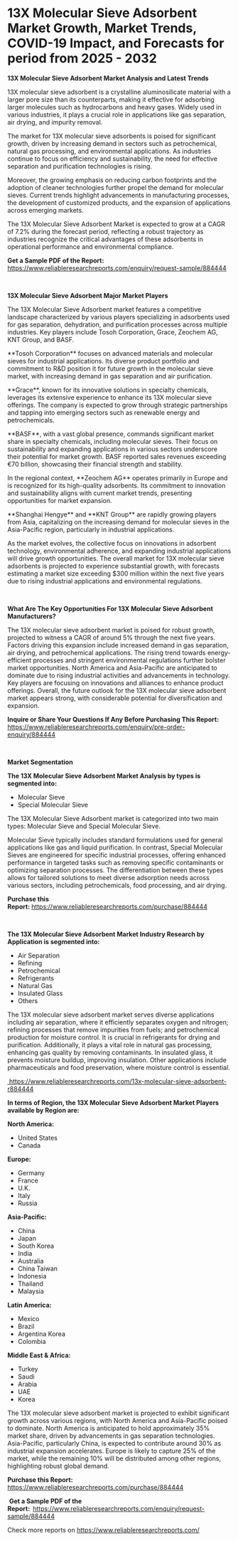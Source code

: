 <p><h1>13X Molecular Sieve Adsorbent Market Growth, Market Trends, COVID-19 Impact, and Forecasts for period from 2025 - 2032</h1></p><p><strong>13X Molecular Sieve Adsorbent Market Analysis and Latest Trends</strong></p>
<p><p>13X molecular sieve adsorbent is a crystalline aluminosilicate material with a larger pore size than its counterparts, making it effective for adsorbing larger molecules such as hydrocarbons and heavy gases. Widely used in various industries, it plays a crucial role in applications like gas separation, air drying, and impurity removal.</p><p>The market for 13X molecular sieve adsorbents is poised for significant growth, driven by increasing demand in sectors such as petrochemical, natural gas processing, and environmental applications. As industries continue to focus on efficiency and sustainability, the need for effective separation and purification technologies is rising. </p><p>Moreover, the growing emphasis on reducing carbon footprints and the adoption of cleaner technologies further propel the demand for molecular sieves. Current trends highlight advancements in manufacturing processes, the development of customized products, and the expansion of applications across emerging markets. </p><p>The 13X Molecular Sieve Adsorbent Market is expected to grow at a CAGR of 7.2% during the forecast period, reflecting a robust trajectory as industries recognize the critical advantages of these adsorbents in operational performance and environmental compliance.</p></p>
<p><strong>Get a Sample PDF of the Report:&nbsp;</strong> <a href="https://www.reliableresearchreports.com/enquiry/request-sample/884444?utm_campaign=2104&utm_medium=2&utm_source=Github&utm_content=ia&utm_term=01022025&utm_id=13x-molecular-sieve-adsorbent">https://www.reliableresearchreports.com/enquiry/request-sample/884444</a></p>
<p>&nbsp;</p>
<p><strong>13X Molecular Sieve Adsorbent Major Market Players</strong></p>
<p><p>The 13X Molecular Sieve Adsorbent market features a competitive landscape characterized by various players specializing in adsorbents used for gas separation, dehydration, and purification processes across multiple industries. Key players include Tosoh Corporation, Grace, Zeochem AG, KNT Group, and BASF.</p><p>**Tosoh Corporation** focuses on advanced materials and molecular sieves for industrial applications. Its diverse product portfolio and commitment to R&D position it for future growth in the molecular sieve market, with increasing demand in gas separation and air purification. </p><p>**Grace**, known for its innovative solutions in specialty chemicals, leverages its extensive experience to enhance its 13X molecular sieve offerings. The company is expected to grow through strategic partnerships and tapping into emerging sectors such as renewable energy and petrochemicals.</p><p>**BASF**, with a vast global presence, commands significant market share in specialty chemicals, including molecular sieves. Their focus on sustainability and expanding applications in various sectors underscore their potential for market growth. BASF reported sales revenues exceeding €70 billion, showcasing their financial strength and stability.</p><p>In the regional context, **Zeochem AG** operates primarily in Europe and is recognized for its high-quality adsorbents. Its commitment to innovation and sustainability aligns with current market trends, presenting opportunities for market expansion. </p><p>**Shanghai Hengye** and **KNT Group** are rapidly growing players from Asia, capitalizing on the increasing demand for molecular sieves in the Asia-Pacific region, particularly in industrial applications.</p><p>As the market evolves, the collective focus on innovations in adsorbent technology, environmental adherence, and expanding industrial applications will drive growth opportunities. The overall market for 13X molecular sieve adsorbents is projected to experience substantial growth, with forecasts estimating a market size exceeding $300 million within the next five years due to rising industrial applications and environmental regulations.</p></p>
<p>&nbsp;</p>
<p><strong>What Are The Key Opportunities For 13X Molecular Sieve Adsorbent Manufacturers?</strong></p>
<p><p>The 13X molecular sieve adsorbent market is poised for robust growth, projected to witness a CAGR of around 5% through the next five years. Factors driving this expansion include increased demand in gas separation, air drying, and petrochemical applications. The rising trend towards energy-efficient processes and stringent environmental regulations further bolster market opportunities. North America and Asia-Pacific are anticipated to dominate due to rising industrial activities and advancements in technology. Key players are focusing on innovations and alliances to enhance product offerings. Overall, the future outlook for the 13X molecular sieve adsorbent market appears strong, with considerable potential for diversification and expansion.</p></p>
<p><strong>Inquire or Share Your Questions If Any Before Purchasing This Report:</strong> <a href="https://www.reliableresearchreports.com/enquiry/pre-order-enquiry/884444?utm_campaign=2104&utm_medium=2&utm_source=Github&utm_content=ia&utm_term=01022025&utm_id=13x-molecular-sieve-adsorbent">https://www.reliableresearchreports.com/enquiry/pre-order-enquiry/884444</a></p>
<p>&nbsp;</p>
<p><strong>Market Segmentation</strong></p>
<p><strong>The 13X Molecular Sieve Adsorbent Market Analysis by types is segmented into:</strong></p>
<p><ul><li>Molecular Sieve</li><li>Special Molecular Sieve</li></ul></p>
<p><p>The 13X Molecular Sieve Adsorbent market is categorized into two main types: Molecular Sieve and Special Molecular Sieve. </p><p>Molecular Sieve typically includes standard formulations used for general applications like gas and liquid purification. In contrast, Special Molecular Sieves are engineered for specific industrial processes, offering enhanced performance in targeted tasks such as removing specific contaminants or optimizing separation processes. The differentiation between these types allows for tailored solutions to meet diverse adsorption needs across various sectors, including petrochemicals, food processing, and air drying.</p></p>
<p><strong>Purchase this Report:&nbsp;</strong><a href="https://www.reliableresearchreports.com/purchase/884444?utm_campaign=2104&utm_medium=2&utm_source=Github&utm_content=ia&utm_term=01022025&utm_id=13x-molecular-sieve-adsorbent">https://www.reliableresearchreports.com/purchase/884444</a></p>
<p>&nbsp;</p>
<p><strong>The 13X Molecular Sieve Adsorbent Market Industry Research by Application is segmented into:</strong></p>
<p><ul><li>Air Separation</li><li>Refining</li><li>Petrochemical</li><li>Refrigerants</li><li>Natural Gas</li><li>Insulated Glass</li><li>Others</li></ul></p>
<p><p>The 13X molecular sieve adsorbent market serves diverse applications including air separation, where it efficiently separates oxygen and nitrogen; refining processes that remove impurities from fuels; and petrochemical production for moisture control. It is crucial in refrigerants for drying and purification. Additionally, it plays a vital role in natural gas processing, enhancing gas quality by removing contaminants. In insulated glass, it prevents moisture buildup, improving insulation. Other applications include pharmaceuticals and food preservation, where moisture control is essential.</p></p>
<p><a href="https://www.reliableresearchreports.com/13x-molecular-sieve-adsorbent-r884444?utm_campaign=2104&utm_medium=2&utm_source=Github&utm_content=ia&utm_term=01022025&utm_id=13x-molecular-sieve-adsorbent">&nbsp;https://www.reliableresearchreports.com/13x-molecular-sieve-adsorbent-r884444</a></p>
<p><strong>In terms of Region, the 13X Molecular Sieve Adsorbent Market Players available by Region are:</strong></p>
<p>
    <p> <strong> North America: </strong>
        <ul>
            <li>United States</li>
            <li>Canada</li>
        </ul>
        </p> 
    <p> <strong> Europe: </strong>
        <ul>
            <li>Germany</li>
            <li>France</li>
            <li>U.K.</li>
            <li>Italy</li>
            <li>Russia</li>
        </ul>
        </p> 
    <p> <strong> Asia-Pacific: </strong>
        <ul>
            <li>China</li>
            <li>Japan</li>
            <li>South Korea</li>
            <li>India</li>
            <li>Australia</li>
            <li>China Taiwan</li>
            <li>Indonesia</li>
            <li>Thailand</li>
            <li>Malaysia</li>
        </ul>
        </p> 
    <p> <strong> Latin America: </strong>
        <ul>
            <li>Mexico</li>
            <li>Brazil</li>
            <li>Argentina Korea</li>
            <li>Colombia</li>
        </ul>
        </p> 
    <p> <strong> Middle East & Africa: </strong>
        <ul>
            <li>Turkey</li>
            <li>Saudi</li>
            <li>Arabia</li>
            <li>UAE</li>
            <li>Korea</li>
        </ul>
    </p>
    </p>
<p><p>The 13X molecular sieve adsorbent market is projected to exhibit significant growth across various regions, with North America and Asia-Pacific poised to dominate. North America is anticipated to hold approximately 35% market share, driven by advancements in gas separation technologies. Asia-Pacific, particularly China, is expected to contribute around 30% as industrial expansion accelerates. Europe is likely to capture 25% of the market, while the remaining 10% will be distributed among other regions, highlighting robust global demand.</p></p>
<p><strong>Purchase this Report: </strong><a href="https://www.reliableresearchreports.com/purchase/884444?utm_campaign=2104&utm_medium=2&utm_source=Github&utm_content=ia&utm_term=01022025&utm_id=13x-molecular-sieve-adsorbent">https://www.reliableresearchreports.com/purchase/884444</a></p>
<p>&nbsp;<strong>Get a Sample PDF of the Report:&nbsp;&nbsp;</strong><a href="https://www.reliableresearchreports.com/enquiry/request-sample/884444?utm_campaign=2104&utm_medium=2&utm_source=Github&utm_content=ia&utm_term=01022025&utm_id=13x-molecular-sieve-adsorbent">https://www.reliableresearchreports.com/enquiry/request-sample/884444</a></p>
<p><strong></strong></p>
<p>Check more reports on <a href="https://www.reliableresearchreports.com/?utm_campaign=2104&utm_medium=2&utm_source=Github&utm_content=ia&utm_term=01022025&utm_id=13x-molecular-sieve-adsorbent">https://www.reliableresearchreports.com/</a></p>